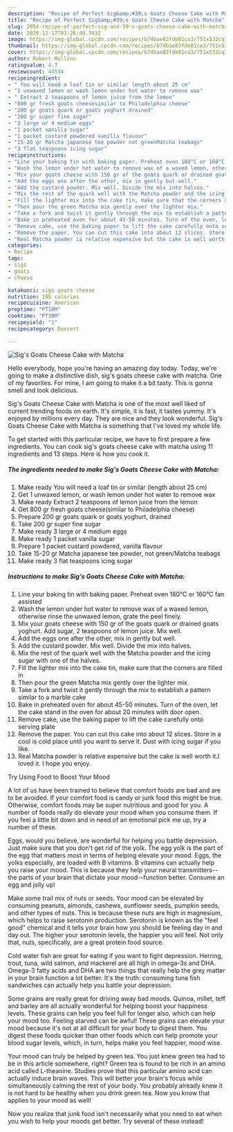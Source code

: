 ```yaml
---
description: "Recipe of Perfect Sig&amp;#39;s Goats Cheese Cake with Matcha"
title: "Recipe of Perfect Sig&amp;#39;s Goats Cheese Cake with Matcha"
slug: 2054-recipe-of-perfect-sig-and-39-s-goats-cheese-cake-with-matcha
date: 2020-12-17T03:26:48.743Z
image: https://img-global.cpcdn.com/recipes/b74bae83fde81ca3/751x532cq70/sigs-goats-cheese-cake-with-matcha-recipe-main-photo.jpg
thumbnail: https://img-global.cpcdn.com/recipes/b74bae83fde81ca3/751x532cq70/sigs-goats-cheese-cake-with-matcha-recipe-main-photo.jpg
cover: https://img-global.cpcdn.com/recipes/b74bae83fde81ca3/751x532cq70/sigs-goats-cheese-cake-with-matcha-recipe-main-photo.jpg
author: Robert Mullins
ratingvalue: 4.7
reviewcount: 44534
recipeingredient:
- " You will need a loaf tin or similar length about 25 cm"
- "1 unwaxed lemon or wash lemon under hot water to remove wax"
- " Extract 2 teaspoons of lemon juice from the lemon"
- "800 gr fresh goats cheesesimilar to Philadelphia cheese"
- "200 gr goats quark or goats yoghurt drained"
- "200 gr super fine sugar"
- "3 large or 4 medium eggs"
- "1 packet vanilla sugar"
- "1 packet custard powdered vanilla flavour"
- "15-20 gr Matcha japanese tee powder not greenMatcha teabags"
- "3 flat teaspoons icing sugar"
recipeinstructions:
- "Line your baking tin with baking paper. Preheat oven 180°C or 160°C fan assisted"
- "Wash the lemon under hot water to remove wax of a waxed lemon, otherwise rinse the unwaxed lemon, grate the peel finely."
- "Mix your goats cheese with 150 gr of the goats quark or drained goats yoghurt. Add sugar, 2 teaspoons of lemon juice. Mix well."
- "Add the eggs one after the other, mix in gently but well."
- "Add the custard powder. Mix well. Divide the mix into halves."
- "Mix the rest of the quark well with the Matcha powder and the icing sugar with one of the halves."
- "Fill the lighter mix into the cake tin, make sure that the corners are filled in"
- "Then pour the green Matcha mix gently over the lighter mix."
- "Take a fork and twist it gently through the mix to establish a pattern similar to a marble cake"
- "Bake in preheated oven for about 45-50 minutes. Turn of the oven, let the cake stand in the oven for about 20 minutes with door open."
- "Remove cake, use the baking paper to lift the cake carefully onto serving plate"
- "Remove the paper. You can cut this cake into about 12 slices. Store in a cool is cold place until you want to serve it. Dust with icing sugar if you like."
- "Real Matcha powder is relative expensive but the cake is well worth it.I loved it. I hope you enjoy."
categories:
- Recipe
tags:
- sigs
- goats
- cheese

katakunci: sigs goats cheese 
nutrition: 105 calories
recipecuisine: American
preptime: "PT10M"
cooktime: "PT30M"
recipeyield: "1"
recipecategory: Dessert

---
```



![Sig&#39;s Goats Cheese Cake with Matcha](https://img-global.cpcdn.com/recipes/b74bae83fde81ca3/751x532cq70/sigs-goats-cheese-cake-with-matcha-recipe-main-photo.jpg)

Hello everybody, hope you're having an amazing day today. Today, we're going to make a distinctive dish, sig&#39;s goats cheese cake with matcha. One of my favorites. For mine, I am going to make it a bit tasty. This is gonna smell and look delicious.



Sig&#39;s Goats Cheese Cake with Matcha is one of the most well liked of current trending foods on earth. It's simple, it is fast, it tastes yummy. It's enjoyed by millions every day. They are nice and they look wonderful. Sig&#39;s Goats Cheese Cake with Matcha is something that I've loved my whole life.


To get started with this particular recipe, we have to first prepare a few ingredients. You can cook sig&#39;s goats cheese cake with matcha using 11 ingredients and 13 steps. Here is how you cook it.

<!--inarticleads1-->

##### The ingredients needed to make Sig&#39;s Goats Cheese Cake with Matcha:

1. Make ready  You will need a loaf tin or similar (length about 25 cm)
1. Get 1 unwaxed lemon, or wash lemon under hot water to remove wax
1. Make ready  Extract 2 teaspoons of lemon juice from the lemon
1. Get 800 gr fresh goats cheese(similar to Philadelphia cheese)
1. Prepare 200 gr goats quark or goats yoghurt, drained
1. Take 200 gr super fine sugar
1. Make ready 3 large or 4 medium eggs
1. Make ready 1 packet vanilla sugar
1. Prepare 1 packet custard powdered, vanilla flavour
1. Take 15-20 gr Matcha japanese tee powder, not green/Matcha teabags
1. Make ready 3 flat teaspoons icing sugar




<!--inarticleads2-->

##### Instructions to make Sig&#39;s Goats Cheese Cake with Matcha:

1. Line your baking tin with baking paper. Preheat oven 180°C or 160°C fan assisted
1. Wash the lemon under hot water to remove wax of a waxed lemon, otherwise rinse the unwaxed lemon, grate the peel finely.
1. Mix your goats cheese with 150 gr of the goats quark or drained goats yoghurt. Add sugar, 2 teaspoons of lemon juice. Mix well.
1. Add the eggs one after the other, mix in gently but well.
1. Add the custard powder. Mix well. Divide the mix into halves.
1. Mix the rest of the quark well with the Matcha powder and the icing sugar with one of the halves.
1. Fill the lighter mix into the cake tin, make sure that the corners are filled in
1. Then pour the green Matcha mix gently over the lighter mix.
1. Take a fork and twist it gently through the mix to establish a pattern similar to a marble cake
1. Bake in preheated oven for about 45-50 minutes. Turn of the oven, let the cake stand in the oven for about 20 minutes with door open.
1. Remove cake, use the baking paper to lift the cake carefully onto serving plate
1. Remove the paper. You can cut this cake into about 12 slices. Store in a cool is cold place until you want to serve it. Dust with icing sugar if you like.
1. Real Matcha powder is relative expensive but the cake is well worth it.I loved it. I hope you enjoy.




Try Using Food to Boost Your Mood


A lot of us have been trained to believe that comfort foods are bad and are to be avoided. If your comfort food is candy or junk food this might be true. Otherwise, comfort foods may be super nutritious and good for you. A number of foods really do elevate your mood when you consume them. If you feel a little bit down and in need of an emotional pick me up, try a number of these.

Eggs, would you believe, are wonderful for helping you battle depression. Just make sure that you don't get rid of the yolk. The egg yolk is the part of the egg that matters most in terms of helping elevate your mood. Eggs, the yolks especially, are loaded with B vitamins. B vitamins can actually help you raise your mood. This is because they help your neural transmitters--the parts of your brain that dictate your mood--function better. Consume an egg and jolly up!

Make some trail mix of nuts or seeds. Your mood can be elevated by consuming peanuts, almonds, cashews, sunflower seeds, pumpkin seeds, and other types of nuts. This is because these nuts are high in magnesium, which helps to raise serotonin production. Serotonin is known as the "feel good" chemical and it tells your brain how you should be feeling day in and day out. The higher your serotonin levels, the happier you will feel. Not only that, nuts, specifically, are a great protein food source.

Cold water fish are great for eating if you want to fight depression. Herring, trout, tuna, wild salmon, and mackerel are all high in omega-3s and DHA. Omega-3 fatty acids and DHA are two things that really help the grey matter in your brain function a lot better. It's the truth: consuming tuna fish sandwiches can actually help you battle your depression. 

Some grains are really great for driving away bad moods. Quinoa, millet, teff and barley are all actually wonderful for helping boost your happiness levels. These grains can help you feel full for longer also, which can help your mood too. Feeling starved can be awful! These grains can elevate your mood because it's not at all difficult for your body to digest them. You digest these foods quicker than other foods which can help promote your blood sugar levels, which, in turn, helps make you feel happier, mood wise.

Your mood can truly be helped by green tea. You just knew green tea had to be in this article somewhere, right? Green tea is found to be rich in an amino acid called L-theanine. Studies prove that this particular amino acid can actually induce brain waves. This will better your brain's focus while simultaneously calming the rest of your body. You probably already knew it is not hard to be healthy when you drink green tea. Now you know that applies to your mood as well!

Now you realize that junk food isn't necessarily what you need to eat when you wish to help your moods get better. Try several of these instead!

